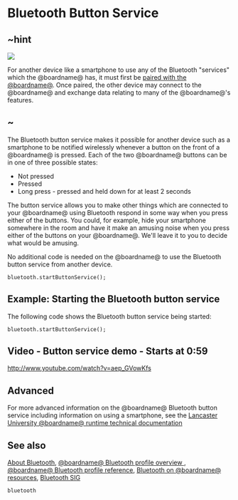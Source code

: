 # Bluetooth Button Service 

## ~hint
![](/makecode-blockeditor/static/bluetooth/Bluetooth_SIG.png)

For another device like a smartphone to use any of the Bluetooth "services" which the @boardname@ has, it must first be [paired with the @boardname@](/makecode-blockeditor/reference/bluetooth/bluetooth-pairing). Once paired, the other device may connect to the @boardname@ and exchange data relating to many of the @boardname@'s features.

## ~

The Bluetooth button service makes it possible for another device such as a smartphone to be notified wirelessly whenever a button on the front of a @boardname@ is pressed. Each of the two @boardname@ buttons can be in one of three possible states:

* Not pressed
* Pressed
* Long press - pressed and held down for at least 2 seconds  

The button service allows you to make other things which are connected to your @boardname@ using Bluetooth respond in some way when you press either of the buttons. You could, for example, hide your smartphone somewhere in the room and have it make an amusing noise when you press either of the buttons on your @boardname@. We'll leave it to you to decide what would be amusing.

No additional code is needed on the @boardname@ to use the Bluetooth button service from another device.

```sig
bluetooth.startButtonService();
```

## Example: Starting the Bluetooth button service

The following code shows the Bluetooth button service being started:

```blocks
bluetooth.startButtonService();
```

## Video - Button service demo - Starts at 0:59

http://www.youtube.com/watch?v=aep_GVowKfs

## Advanced
 
For more advanced information on the @boardname@ Bluetooth button service including information on using a smartphone, see the [Lancaster University @boardname@ runtime technical documentation](http://lancaster-university.github.io/microbit-docs/ble/button-service/)

## See also

[About Bluetooth](/makecode-blockeditor/reference/bluetooth/about-bluetooth), [@boardname@ Bluetooth profile overview ](http://lancaster-university.github.io/microbit-docs/ble/profile/), [@boardname@ Bluetooth profile reference](http://lancaster-university.github.io/microbit-docs/resources/bluetooth/microbit-profile-V1.9-Level-2.pdf),  [Bluetooth on @boardname@ resources](http://bluetooth-mdw.blogspot.co.uk/p/bbc-microbit.html), [Bluetooth SIG](https://www.bluetooth.com)

```package
bluetooth
```
